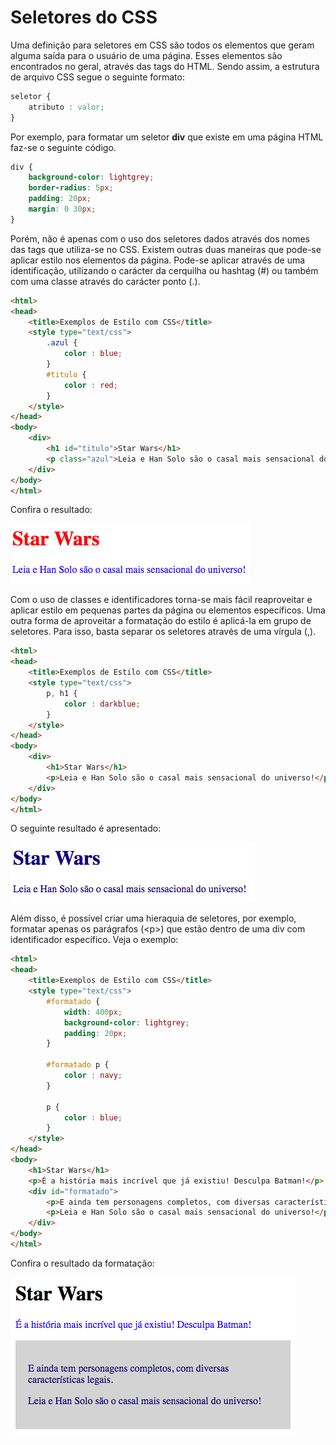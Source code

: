 # Seletores do CSS

Uma definição para seletores em CSS são todos os elementos que geram alguma saída para o usuário de uma página. Esses elementos são encontrados no geral, através das tags do HTML. Sendo assim, a estrutura de arquivo CSS segue o seguinte formato:

```css
seletor {
    atributo : valor;
}
```

Por exemplo, para formatar um seletor **div** que existe em uma página HTML faz-se o seguinte código.

```css
div {
    background-color: lightgrey;
    border-radius: 5px;
    padding: 20px;
    margin: 0 30px;
}
```

Porém, não é apenas com o uso dos seletores dados através dos nomes das tags que utiliza-se no CSS. Existem outras duas maneiras que pode-se aplicar estilo nos elementos da página. Pode-se aplicar através de uma identificação, utilizando o carácter  da cerquilha ou hashtag \(\#\) ou também com uma classe através do carácter ponto \(.\).

```html
<html>
<head>
    <title>Exemplos de Estilo com CSS</title>
    <style type="text/css">
        .azul {
            color : blue;
        }
        #titulo {
            color : red;
        }
    </style>
</head>
<body>
    <div>
        <h1 id="titulo">Star Wars</h1>
        <p class="azul">Leia e Han Solo são o casal mais sensacional do universo!</p>
    </div>
</body>
</html>
```

Confira o resultado:

![](/assets/id-class.png)

Com o uso de classes e identificadores torna-se mais fácil reaproveitar e aplicar estilo em pequenas partes da página ou elementos específicos. Uma outra forma de aproveitar a formatação do estilo é aplicá-la em grupo de seletores. Para isso, basta separar os seletores através de uma vírgula \(,\).

```html
<html>
<head>
    <title>Exemplos de Estilo com CSS</title>
    <style type="text/css">
        p, h1 {
            color : darkblue;
        }
    </style>
</head>
<body>
    <div>
        <h1>Star Wars</h1>
        <p>Leia e Han Solo são o casal mais sensacional do universo!</p>
    </div>
</body>
</html>
```

O seguinte resultado é apresentado:

![](/assets/grupo-seletores.png)

Além disso, é possível criar uma hieraquia de seletores, por exemplo, formatar apenas os parágrafos \(&lt;p&gt;\) que estão dentro de uma div com identificador específico. Veja o exemplo:

```html
<html>
<head>
    <title>Exemplos de Estilo com CSS</title>
    <style type="text/css">
        #formatado {
            width: 400px;
            background-color: lightgrey;
            padding: 20px;
        }

        #formatado p {
            color : navy;
        }

        p {
            color : blue;
        }
    </style>
</head>
<body>
    <h1>Star Wars</h1>
    <p>É a história mais incrível que já existiu! Desculpa Batman!</p>
    <div id="formatado">
        <p>E ainda tem personagens completos, com diversas características legais.</p>
        <p>Leia e Han Solo são o casal mais sensacional do universo!</p>
    </div>
</body>
</html>
```

Confira o resultado da formatação:

![](/assets/hierarquia-seletores.png)






